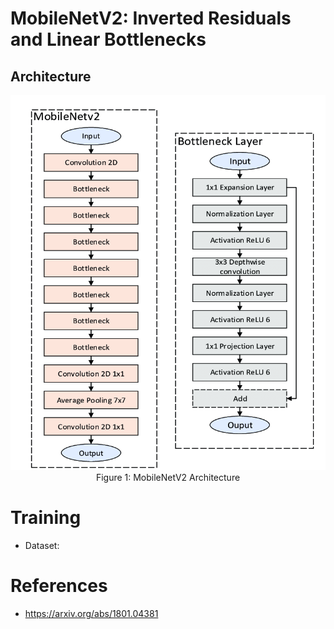 # MobileNetV2: Inverted Residuals and Linear Bottlenecks

## Architecture

<div align="center">

  <img alt="MobileNetV2" src="./assets/MobileNetV2.png" width=800 height=600/>
  <br/>
  <figcaption>Figure 1: MobileNetV2 Architecture</figcaption>

</div>

# Training

- Dataset: 

# References

- https://arxiv.org/abs/1801.04381